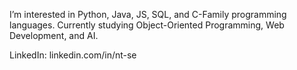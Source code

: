 I’m interested in Python, Java, JS, SQL, and C-Family programming languages.
Currently studying Object-Oriented Programming, Web Development, and AI.

LinkedIn:  linkedin.com/in/nt-se

<!---
tommachuk/tommachuk is a ✨ special ✨ repository because its `README.md` (this file) appears on your GitHub profile.
You can click the Preview link to take a look at your changes.
--->
